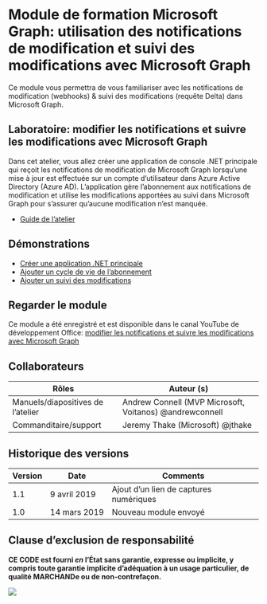 # <a name="microsoft-graph-training-module---using-change-notifications-and-track-changes-with-microsoft-graph"></a>Module de formation Microsoft Graph: utilisation des notifications de modification et suivi des modifications avec Microsoft Graph

Ce module vous permettra de vous familiariser avec les notifications de modification (webhooks) & suivi des modifications (requête Delta) dans Microsoft Graph.

## <a name="lab---change-notifications-and-track-changes-with-the-microsoft-graph"></a>Laboratoire: modifier les notifications et suivre les modifications avec Microsoft Graph

Dans cet atelier, vous allez créer une application de console .NET principale qui reçoit les notifications de modification de Microsoft Graph lorsqu’une mise à jour est effectuée sur un compte d’utilisateur dans Azure Active Directory (Azure AD). L’application gère l’abonnement aux notifications de modification et utilise les modifications apportées au suivi dans Microsoft Graph pour s’assurer qu’aucune modification n’est manquée.

- [Guide de l’atelier](./Lab.md)

## <a name="demos"></a>Démonstrations

- [Créer une application .NET principale](./demos/01-create-application)
- [Ajouter un cycle de vie de l’abonnement](./demos/02-subscription-management)
- [Ajouter un suivi des modifications](./demos/03-track-changes)

## <a name="watch-the-module"></a>Regarder le module

Ce module a été enregistré et est disponible dans le canal YouTube de développement Office: [modifier les notifications et suivre les modifications avec Microsoft Graph](https://youtu.be/MvJ15BHTdHA)

## <a name="contributors"></a>Collaborateurs

| Rôles                | Auteur (s)                                               |
| -------------------- | ------------------------------------------------------- |
| Manuels/diapositives de l’atelier | Andrew Connell (MVP Microsoft, Voitanos) @andrewconnell |
| Commanditaire/support    | Jeremy Thake (Microsoft) @jthake                        |

## <a name="version-history"></a>Historique des versions

| Version | Date           | Comments             |
| ------- | -------------- | -------------------- |
| 1.1     | 9 avril 2019 | Ajout d’un lien de captures numériques |
| 1.0     | 14 mars 2019 | Nouveau module envoyé |

## <a name="disclaimer"></a>Clause d’exclusion de responsabilité

**CE CODE est fourni _en_ l’État sans garantie, expresse ou implicite, y compris toute garantie implicite d’adéquation à un usage particulier, de qualité MARCHANDe ou de non-contrefaçon.**

<img src="https://telemetry.sharepointpnp.com/msgraph-training-changenotifications" />
